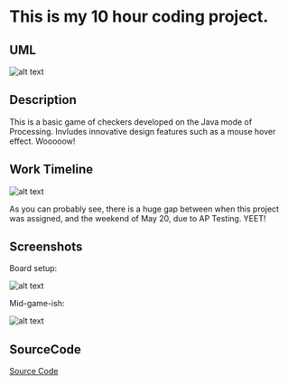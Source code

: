 # This is my 10 hour coding project.

## UML

![alt text](https://bcinbis.github.io/10HourProject/Images/UML.png)

## Description

This is a basic game of checkers developed on the Java mode of Processing.  Invludes innovative design features such as a mouse hover effect.  Wooooow!

## Work Timeline

![alt text](https://bcinbis.github.io/10HourProject/Images/timeline.png)

As you can probably see, there is a huge gap between when this project was assigned, and the weekend of May 20, due to AP Testing. YEET!

## Screenshots

Board setup:

![alt text](https://bcinbis.github.io/10HourProject/Images/Setup.png)

Mid-game-ish:

![alt text](https://bcinbis.github.io/10HourProject/Images/progress.png)

## SourceCode

[Source Code](https://github.com/bcinbis/10HourProject/tree/master/SourceCode)
